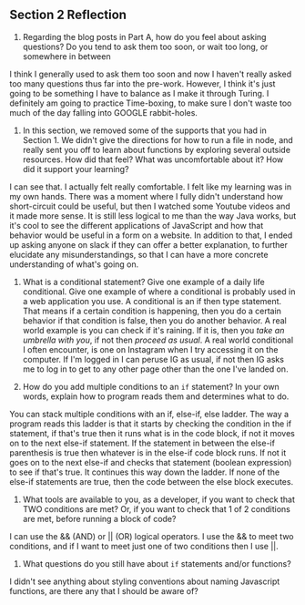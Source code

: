 ## Section 2 Reflection

1. Regarding the blog posts in Part A, how do you feel about asking questions? Do you tend to ask them too soon, or wait too long, or somewhere in between

I think I generally used to ask them too soon and now I haven't really asked too many questions thus far into the pre-work. However, I think it's just going to be something
I have to balance as I make it through Turing. I definitely am going to practice Time-boxing, to make sure I don't waste too much of the day falling into GOOGLE rabbit-holes.

1. In this section, we removed some of the supports that you had in Section 1. We didn't give the directions for how to run a file in node, and really sent you off to learn about functions by exploring several outside resources. How did that feel? What was uncomfortable about it? How did it support your learning?

I can see that. I actually felt really comfortable. I felt like my learning was in my own hands. There was a moment where I fully didn't understand how short-circuit could be useful,
but then I watched some Youtube videos and it made more sense. It is still less logical to me than the way Java works, but it's cool to see the different applications of JavaScript
and how that behavior would be useful in a form on a website. In addition to that, I ended up asking anyone on slack if they can offer a better explanation, to further elucidate
any misunderstandings, so that I can have a more concrete understanding of what's going on.

1. What is a conditional statement? Give one example of a daily life conditional. Give one example of where a conditional is probably used in a web application you use.
A conditional is an if then type statement. That means if a certain condition is happening, then you do a certain behavior if that condition is false, then you do another behavior.
A real world example is you can check if it's raining. If it is, then you _take an umbrella with you_, if not then _proceed as usual_.
A real world conditional I often encounter, is one on Instagram when I try accessing it on the computer. If I'm logged in I can peruse IG as usual, if not then IG asks me to log in
to get to any other page other than the one I've landed on.

1. How do you add multiple conditions to an `if` statement? In your own words, explain how to program reads them and determines what to do.

You can stack multiple conditions with an if, else-if, else ladder. The way a program reads this ladder is that it starts by checking the condition in the
if statement, if that's true then it runs what is in the code block, if not it moves on to the next else-if statement. If the statement in between the else-if parenthesis is true
then whatever is in the else-if code block runs. If not it goes on to the next else-if and checks that statement (boolean expression) to see if that's true. It continues this way
down the ladder. If none of the else-if statements are true, then the code between the else block executes.

1. What tools are available to you, as a developer, if you want to check that TWO conditions are met? Or, if you want to check that 1 of 2 conditions are met, before running a block of code?

I can use the && (AND) or || (OR) logical operators. I use the && to meet two conditions, and if I want to meet just one of two conditions then I use ||.

1. What questions do you still have about `if` statements and/or functions?

I didn't see anything about styling conventions about naming Javascript functions, are there any that I should be aware of?
